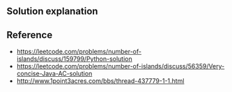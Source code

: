 ## Solution explanation


## Reference

- https://leetcode.com/problems/number-of-islands/discuss/159799/Python-solution
- https://leetcode.com/problems/number-of-islands/discuss/56359/Very-concise-Java-AC-solution
- http://www.1point3acres.com/bbs/thread-437779-1-1.html